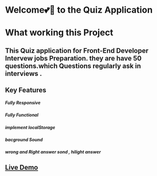 
# Welcome💕🥰 to the Quiz Application

# What working this Project
 ## This Quiz application for Front-End Developer Intervew jobs Preparation. they are have 50 questions.which Questions regularly ask in interviews . 

## Key Features
 ##### Fully Responsive
  ##### Fully Functional 
  ##### implement localStorage
  ##### bacground Sound
  ##### wrong and Right answer sond , hilight answer


   


   ## [Live Demo](https://chibgatullahminhaz.github.io/Quize-Application/)

